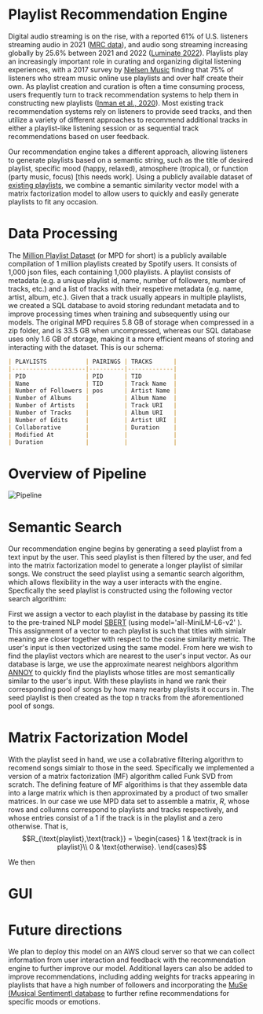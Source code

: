 # Playlist Recommendation Engine

Digital audio streaming is on the rise, with a reported 61% of U.S. listeners streaming audio in 2021 ([MRC data](https://static.billboard.com/files/2021/09/U.S.-Music-360-2021-Draft-Report_Sneak-Preview_Sept-2021-2-1631178109.pdf)), and audio song streaming increasing globally by 25.6% between 2021 and 2022 ([Luminate 2022](https://luminatedata.com/reports/luminate-2022-u-s-year-end-report/?aliId=eyJpIjoieEN0ZFVqeklFU0RkYTZNeSIsInQiOiJhMFpUMXVSSHdEWlFNS1Rkcms2cDFnPT0ifQ%253D%253D)). Playlists play an increasingly important role in curating and organizing digital listening experiences, with a 2017 survey by [Nielsen Music](https://www.nielsen.com/insights/2017/music-360-2017-highlights/) finding that 75% of listeners who stream music online use playlists and over half create their own. As playlist creation and curation is often a time consuming process, users frequently turn to track recommendation systems to help them in constructing new playlists ([Inman et al., 2020](https://www.proquest.com/openview/fc6da445396fb9af102c5e8b4226db0d/1?pq-origsite=gscholar&cbl=30100)). Most existing track recommendation systems rely on listeners to provide seed tracks, and then utilize a variety of different approaches to recommend additional tracks in either a playlist-like listening session or as sequential track recommendations based on user feedback.

Our recommendation engine takes a different approach, allowing listeners to generate playlists based on a semantic string, such as the title of desired playlist, specific mood (happy, relaxed), atmosphere (tropical), or function (party music, focus) [this needs work]. Using a publicly available dataset of [existing playlists](https://www.aicrowd.com/challenges/spotify-million-playlist-dataset-challenge), we combine a semantic similarity vector model with a matrix factorization model to allow users to quickly and easily generate playlists to fit any occasion.



# Data Processing

The [Million Playlist Dataset](https://www.aicrowd.com/challenges/spotify-million-playlist-dataset-challenge) (or MPD for short) is a publicly available compilation of 1 million playlists created by Spotify users. It consists of 1,000 json files, each containing 1,000 playlists. A playlist consists of metadata (e.g. a unique playlist id, name, number of followers, number of tracks, etc.) and a list of tracks with their respetive metadata (e.g. name, artist, album, etc.). Given that a track usually appears in multiple playlists, we created a SQL database to avoid storing redundant metadata and to improve processing times when training and subsequently using our models. The original MPD requires 5.8 GB of storage when compressed in a zip folder, and is 33.5 GB when uncompressed, whereas our SQL database uses only 1.6 GB of storage, making it a more efficient means of storing and interacting with the dataset. This is our schema:

```markdown
| PLAYLISTS           | PAIRINGS | TRACKS      |
|---------------------|----------|-------------|
| PID                 | PID      | TID         |
| Name                | TID      | Track Name  |
| Number of Followers | pos      | Artist Name |
| Number of Albums    |          | Album Name  |
| Number of Artists   |          | Track URI   |
| Number of Tracks    |          | Album URI   |
| Number of Edits     |          | Artist URI  |
| Collaborative       |          | Duration    |
| Modified At         |          |             |
| Duration            |          |             |
```

# Overview of Pipeline

![Pipeline](https://github.com/dymiyata/erdos2023_million_playlist_challenge/assets/142643458/ebfa8df3-10d3-4527-9f3f-c856caec74d3)



# Semantic Search

Our recommendation engine begins by generating a seed playlist from a text input by the user. This seed playlist is then filtered by the user, and fed into the matrix factorization model to generate a longer playlist of similar songs. We construct the seed playlist using a semantic search algorithm, which allows flexibility in the way a user interacts with the engine. Specfically the seed playlist is constructed using the following vector search algorithim:

First we assign a vector to each playlist in the database by passing its title to the pre-trained NLP model [SBERT](https://www.sbert.net/) (using model='all-MiniLM-L6-v2' ). This assignmemt of a vector to each playlist is such that titles with simialr meaning are closer together with respect to the cosine similarity metric. The user's input is then vectorized using the same model. From here we wish to find the playlist vectors which are nearest to the user's input vector. As our database is large, we use the approximate nearest neighbors algorithm [ANNOY](https://github.com/spotify/annoy) to quickly find the playlists whose titles are most semantically similar to the user's input. With these playlists in hand we rank their corresponding pool of songs by how many nearby playlists it occurs in. The seed playlist is then created as the top n tracks from the aforementioned pool of songs. 



# Matrix Factorization Model

With the playlist seed in hand, we use a collabrative filtering algorithm to recomend songs simialr to those in the seed. Specifically we implemented a version of a matrix factorization (MF) algorithm called Funk SVD from scratch. The defining feature of MF algorithims is that they assemble data into a large matrix which is then approximated by a product of two smaller matrices. In our case we use MPD data set to assemble a matrix, $R$, whose rows and collumns correspond to playlists and tracks respectively, and whose entries consist of a 1 if the track is in the playlist and a zero otherwise. That is, $$R_{\text{playlist},\text{track}} = \begin{cases} 1 & \text{track is in playlist}\\ 0 & \text{otherwise}.  \end{cases}$$

We then 

# GUI



# Future directions
We plan to deploy this model on an AWS cloud server so that we can collect information from user interaction and feedback with the recommendation engine to further improve our model. Additional layers can also be added to improve recommendations, including adding weights for tracks appearing in playlists that have a high number of followers and incorporating the [MuSe (Musical Sentiment) database](https://www.kaggle.com/datasets/cakiki/muse-the-musical-sentiment-dataset) to further refine recommendations for specific moods or emotions.
